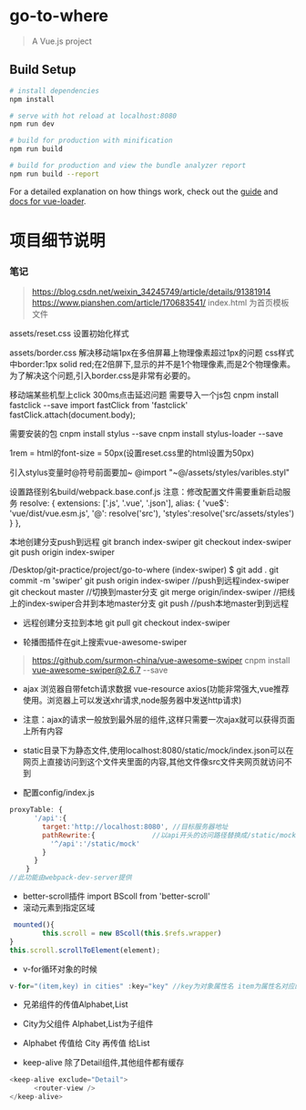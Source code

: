 # go-to-where

> A Vue.js project

## Build Setup

``` bash
# install dependencies
npm install

# serve with hot reload at localhost:8080
npm run dev

# build for production with minification
npm run build

# build for production and view the bundle analyzer report
npm run build --report
```

For a detailed explanation on how things work, check out the [guide](http://vuejs-templates.github.io/webpack/) and [docs for vue-loader](http://vuejs.github.io/vue-loader).

# 项目细节说明

### 笔记
> https://blog.csdn.net/weixin_34245749/article/details/91381914
> https://www.pianshen.com/article/170683541/
index.html 为首页模板文件

assets/reset.css 设置初始化样式

assets/border.css 解决移动端1px在多倍屏幕上物理像素超过1px的问题
css样式中border:1px solid red;在2倍屏下,显示的并不是1个物理像素,而是2个物理像素。为了解决这个问题,引入border.css是非常有必要的。

移动端某些机型上click 300ms点击延迟问题 需要导入一个js包
 cnpm install fastclick --save
import fastClick from 'fastclick'
fastClick.attach(document.body);

需要安装的包
cnpm install stylus --save
cnpm install stylus-loader --save

1rem = html的font-size = 50px(设置reset.css里的html设置为50px)

引入stylus变量时@符号前面要加~
@import "~@/assets/styles/varibles.styl"

设置路径别名build/webpack.base.conf.js
注意：修改配置文件需要重新启动服务
resolve: {
    extensions: ['.js', '.vue', '.json'],
    alias: {
      'vue$': 'vue/dist/vue.esm.js',
      '@': resolve('src'),
      'styles':resolve('src/assets/styles')
    }
  },

本地创建分支push到远程
git branch index-swiper
git checkout index-swiper
git push origin index-swiper

/Desktop/git-practice/project/go-to-where (index-swiper)
$ git add .
git commit -m 'swiper'
git push origin index-swiper  //push到远程index-swiper
git checkout master           //切换到master分支 
git merge origin/index-swiper //把线上的index-swiper合并到本地master分支
git push  //push本地master到到远程


- 远程创建分支拉到本地
git pull
git checkout index-swiper

- 轮播图插件在git上搜索vue-awesome-swiper
> https://github.com/surmon-china/vue-awesome-swiper
cnpm install vue-awesome-swiper@2.6.7 --save

- ajax
浏览器自带fetch请求数据
vue-resource
axios(功能非常强大,vue推荐使用。浏览器上可以发送xhr请求,node服务器中发送http请求)
- 注意：ajax的请求一般放到最外层的组件,这样只需要一次ajax就可以获得页面上所有内容

- static目录下为静态文件,使用localhost:8080/static/mock/index.json可以在网页上直接访问到这个文件夹里面的内容,其他文件像src文件夹网页就访问不到


- 配置config/index.js 
```js
proxyTable: {
      '/api':{
        target:'http://localhost:8080', //目标服务器地址
        pathRewrite:{              //以api开头的访问路径替换成/static/mock
          '^/api':'/static/mock'
        }
      }
    }
//此功能由webpack-dev-server提供
```

- better-scroll插件
import BScoll from 'better-scroll'
- 滚动元素到指定区域
```js
 mounted(){
        this.scroll = new BScoll(this.$refs.wrapper)
}
this.scroll.scrollToElement(element); 
```
- v-for循环对象的时候
```js
v-for="(item,key) in cities" :key="key" //key为对象属性名 item为属性名对应的属性值
```

- 兄弟组件的传值Alphabet,List
- City为父组件   Alphabet,List为子组件
- Alphabet 传值给 City 再传值 给List

- keep-alive  除了Detail组件,其他组件都有缓存
```js
<keep-alive exclude="Detail">
      <router-view />
</keep-alive>
```
